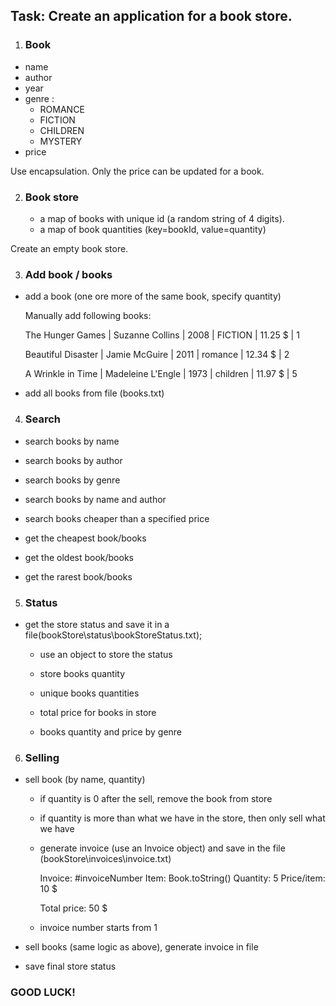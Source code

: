 ## Task: Create an application for a book store.


1. ### Book 

 - name
 - author
 - year
 - genre : 
      - ROMANCE
      - FICTION
      - CHILDREN
      - MYSTERY
- price 

Use encapsulation. Only the price can be updated for a book.


2. ### Book store

    - a map of books with unique id (a random string of 4 digits).
    - a map of book quantities (key=bookId, value=quantity)

Create an empty book store.



3. ### Add book / books

 - add a book (one ore more of the same book, specify quantity)

    Manually add following books:

    The Hunger Games | Suzanne Collins | 2008 | FICTION | 11.25 $ | 1
    
    Beautiful Disaster | Jamie McGuire | 2011 | romance | 12.34 $ | 2
    
    A Wrinkle in Time | Madeleine L'Engle | 1973 | children | 11.97 $ | 5


 - add all books from file (books.txt)


4. ### Search

 - search books by name
 - search books by author
 - search books by genre
 - search books by name and author
 - search books cheaper than a specified price


 - get the cheapest book/books
 - get the oldest book/books
 - get the rarest book/books


5. ### Status

 - get the store status and save it in a file(bookStore\status\bookStoreStatus.txt); 
 
    - use an object to store the status

    - store books quantity
    - unique books quantities

    - total price for books in store
    - books quantity and price by genre


6. ### Selling

 - sell book (by name, quantity)

    - if quantity is 0 after the sell, remove the book from store

    - if quantity is more than what we have in the store, then only sell what we have

    - generate invoice (use an Invoice object) and save in the file (bookStore\invoices\invoice.txt)

       Invoice: #invoiceNumber
       Item: Book.toString()
       Quantity: 5
       Price/item: 10 $

       Total price: 50 $

    - invoice number starts from 1

 - sell books (same logic as above), generate invoice in file

 - save final store status


### GOOD LUCK!
